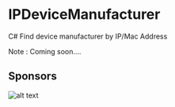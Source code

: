 
# IPDeviceManufacturer
C# Find device manufacturer by IP/Mac Address


Note : Coming soon....

## Sponsors
![alt text](https://github.com/KravitzMC/IPDeviceManufacturer/blob/main/netthailand.png)
